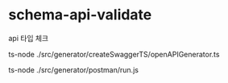 # schema-api-validate
api 타입 체크


ts-node ./src/generator/createSwaggerTS/openAPIGenerator.ts    

ts-node ./src/generator/postman/run.js    
